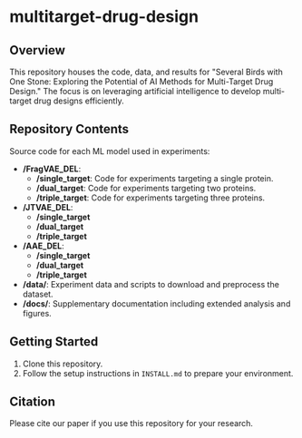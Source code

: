 # multitarget-drug-design

## Overview
This repository houses the code, data, and results for "Several Birds with One Stone: Exploring the Potential of AI Methods for Multi-Target Drug Design." The focus is on leveraging artificial intelligence to develop multi-target drug designs efficiently.

## Repository Contents
Source code for each ML model used in experiments:
- **/FragVAE_DEL**:
  - **/single_target**: Code for experiments targeting a single protein.
  - **/dual_target**: Code for experiments targeting two proteins.
  - **/triple_target**: Code for experiments targeting three proteins.
- **/JTVAE_DEL**:
  - **/single_target**
  - **/dual_target**
  - **/triple_target**
- **/AAE_DEL**:
  - **/single_target**
  - **/dual_target**
  - **/triple_target**
- **/data/**: Experiment data and scripts to download and preprocess the dataset.
- **/docs/**: Supplementary documentation including extended analysis and figures.

## Getting Started
1. Clone this repository.
2. Follow the setup instructions in `INSTALL.md` to prepare your environment.

## Citation
Please cite our paper if you use this repository for your research.
